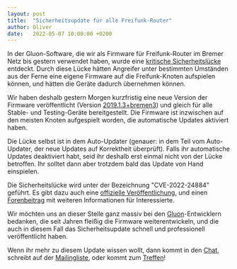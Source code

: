 ```yaml
---
layout: post
title:  "Sicherheitsupdate für alle Freifunk-Router"
author: Oliver
date:   2022-05-07 10:00:00 +0200
---
```


In der Gluon-Software, die wir als Firmware für Freifunk-Router im Bremer Netz bis gestern verwendet haben, wurde eine [kritische Sicherheitslücke](https://github.com/freifunk-gluon/gluon/security/advisories/GHSA-xqhj-fmc7-f8mv) entdeckt.
Durch diese Lücke hätten Angreifer unter bestimmten Umständen aus der Ferne eine eigene Firmware auf die Freifunk-Knoten aufspielen können, und hätten die Geräte dadurch übernehmen können.

Wir haben deshalb gestern Morgen kurzfristig eine neue Version der Firmware veröffentlicht (Version [2019.1.3+bremen3](https://wiki.bremen.freifunk.net/Firmware/Changelog.md#2019-1-3-bremen3)) und gleich für alle Stable- und Testing-Geräte bereitgestellt.
Die Firmware ist inzwischen auf den meisten Knoten aufgespielt worden, die automatische Updates aktiviert haben.

Die Lücke selbst ist in dem Auto-Updater (genauer: in dem Teil vom Auto-Updater, der neue Updates auf Korrektheit überprüft).
Falls ihr automatische Updates deaktiviert habt, seid ihr deshalb erst einmal nicht von der Lücke betroffen.
Ihr solltet dann aber trotzdem bald das Update von Hand einspielen.

Die Sicherheitslücke wird unter der Bezeichnung "CVE-2022-24884" geführt.
Es gibt dazu auch eine [offizielle Veröffentlichung](https://github.com/freifunk-gluon/gluon/security/advisories/GHSA-xqhj-fmc7-f8mv), und einen [Forenbeitrag](https://forum.freifunk.net/t/security-critical-vulnerability-in-gluon-bugfix-release-on-thursday-2022-05-05/23329) mit weiteren Informationen für Interessierte.

Wir möchten uns an dieser Stelle ganz massiv bei den [Gluon](https://github.com/freifunk-gluon/gluon)-Entwicklern bedanken, die seit Jahren fleißig die Firmware weiterentwickeln,
und die auch in diesem Fall das Sicherheitsupdate schnell und professionell veröffentlicht haben.

Wenn ihr mehr zu diesem Update wissen wollt, dann kommt in den [Chat](https://webirc.hackint.org/#ircs://irc.hackint.org/#ffhb?nick=Gast_?),
schreibt auf der [Mailingliste](https://lists.bremen.freifunk.net/mailman/listinfo/ff-bremen/),
oder kommt zum [Treffen](/kontakt.html#treffen)!
